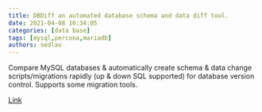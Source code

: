 ```yaml
---
title: DBDiff an automated database schema and data diff tool. 
date: 2021-04-08 16:34:05
categories: [data base]
tags: [mysql,percona,mariadb]
authors: sedlav
---
```


Compare MySQL databases & automatically create schema & data change scripts/migrations rapidly (up & down SQL supported) for database version control. Supports some migration tools.

[Link](https://dbdiff.github.io/DBDiff/)
